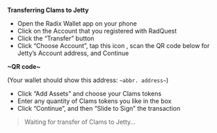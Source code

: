 **Transferring Clams to Jetty**

* Open the Radix Wallet app on your phone
* Click on the Account that you registered with RadQuest
* Click the “Transfer” button
* Click “Choose Account”, tap this icon <QR icon>, scan the QR code below for Jetty’s Account address, and Continue

**~QR code~**

(Your wallet should show this address: `~abbr. address~`)

* Click “Add Assets” and choose your Clams tokens
* Enter any quantity of Clams tokens you like in the box
* Click “Continue”, and then “Slide to Sign” the transaction

> Waiting for transfer of Clams to Jetty…